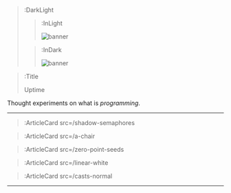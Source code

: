 > :DarkLight
> > :InLight
> >
> > ![banner](/img/cb-banner.svg)
>
> > :InDark
> >
> > ![banner](/img/cb-banner-dark.svg)

> :Title
>
> Uptime

Thought experiments on what is _programming_.

---

> :ArticleCard src=/shadow-semaphores

> :ArticleCard src=/a-chair

> :ArticleCard src=/zero-point-seeds

> :ArticleCard src=/linear-white

> :ArticleCard src=/casts-normal

---

<!-- > :Author src=github -->

<!-- > :ToCPrevNext -->
